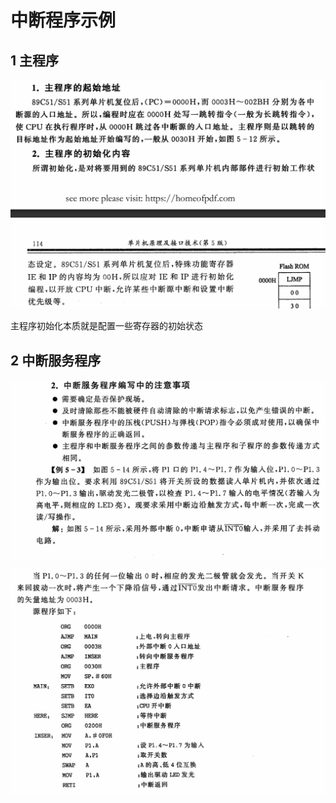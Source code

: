 # 中断程序示例

## 1 主程序

![alt text](image-24.png)

主程序初始化本质就是配置一些寄存器的初始状态

## 2 中断服务程序

![alt text](image-25.png)


![alt text](image-26.png)

